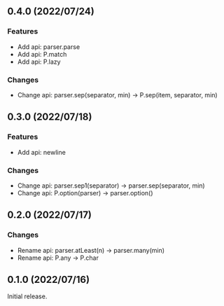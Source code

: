<!--
## 0.x.x (unreleased)

### Features

### Improvements

### Changes

### Bugfixes

-->

## 0.4.0 (2022/07/24)

### Features
- Add api: parser.parse
- Add api: P.match
- Add api: P.lazy

### Changes
- Change api: parser.sep(separator, min) -> P.sep(item, separator, min)

## 0.3.0 (2022/07/18)

### Features
- Add api: newline

### Changes
- Change api: parser.sep1(separator) -> parser.sep(separator, min)
- Change api: P.option(parser) -> parser.option()

## 0.2.0 (2022/07/17)

### Changes
- Rename api: parser.atLeast(n) -> parser.many(min)
- Rename api: P.any -> P.char

## 0.1.0 (2022/07/16)

Initial release.
